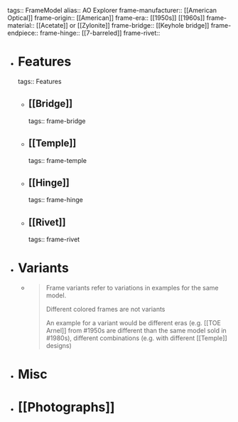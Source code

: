 tags:: FrameModel
alias:: AO Explorer
frame-manufacturer:: [[American Optical]] 
frame-origin:: [[American]] 
frame-era:: [[1950s]] [[1960s]] 
frame-material:: [[Acetate]] or [[Zylonite]] 
frame-bridge:: [[Keyhole bridge]] 
frame-endpiece::
frame-hinge:: [[7-barreled]] 
frame-rivet::

- # Features
  tags:: Features
	- ## [[Bridge]]
	  tags:: frame-bridge
	- ## [[Temple]]
	  tags:: frame-temple
	- ## [[Hinge]]
	  tags:: frame-hinge
	- ## [[Rivet]]
	  tags:: frame-rivet
- # Variants
	- > Frame variants refer to variations in examples for the same model.
	  >
	  > Different colored frames are not variants
	  >
	  > An example for a variant would be different eras (e.g. [[TOE Arnel]] from #1950s are different than the same model sold in #1980s), different combinations (e.g. with different [[Temple]] designs)
- # Misc
- # [[Photographs]]
